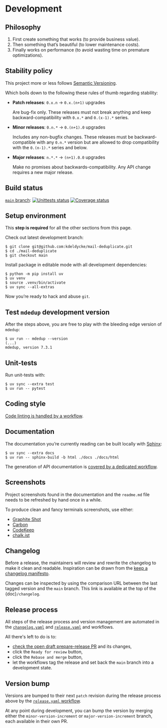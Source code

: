 # Development

## Philosophy

1. First create something that works (to provide business value).
1. Then something that’s beautiful (to lower maintenance costs).
1. Finally works on performance (to avoid wasting time on premature
   optimizations).

## Stability policy

This project more or less follows [Semantic Versioning](https://semver.org/).

Which boils down to the following these rules of thumb regarding stability:

- **Patch releases**: `0.x.n` → `0.x.(n+1)` upgrades

  Are bug-fix only. These releases must not break anything and keep
  backward-compatibility with `0.x.*` and `0.(x-1).*` series.

- **Minor releases**: `0.n.*` → `0.(n+1).0` upgrades

  Includes any non-bugfix changes. These releases must be backward-compatible
  with any `0.n.*` version but are allowed to drop compatibility with the
  `0.(n-1).*` series and below.

- **Major releases**: `n.*.*` → `(n+1).0.0` upgrades

  Make no promises about backwards-compatibility. Any API change requires a new
  major release.

## Build status

[`main` branch](https://github.com/kdeldycke/mail-deduplicate/tree/main):
[![Unittests status](https://github.com/kdeldycke/mail-deduplicate/actions/workflows/tests.yaml/badge.svg?branch=main)](https://github.com/kdeldycke/mail-deduplicate/actions/workflows/tests.yaml?query=branch%3Amain)
[![Coverage status](https://codecov.io/gh/kdeldycke/mail-deduplicate/branch/main/graph/badge.svg)](https://codecov.io/gh/kdeldycke/mail-deduplicate/branch/main)

## Setup environment

This **step is required** for all the other sections from this page.

Check out latest development branch:

```shell-session
$ git clone git@github.com:kdeldycke/mail-deduplicate.git
$ cd ./mail-deduplicate
$ git checkout main
```

Install package in editable mode with all development dependencies:

```shell-session
$ python -m pip install uv
$ uv venv
$ source .venv/bin/activate
$ uv sync --all-extras
```

Now you’re ready to hack and abuse `git`.

## Test `mdedup` development version

After the steps above, you are free to play with the bleeding edge version of `mdedup`:

```shell-session
$ uv run -- mdedup --version
(...)
mdedup, version 7.3.1
```

## Unit-tests

Run unit-tests with:

```shell-session
$ uv sync --extra test
$ uv run -- pytest
```

## Coding style

[Code linting is handled by a workflow](https://github.com/kdeldycke/mail-deduplicate/blob/main/.github/workflows/lint.yaml).

## Documentation

The documentation you’re currently reading can be built locally with
[Sphinx](https://www.sphinx-doc.org):

```shell-session
$ uv sync --extra docs
$ uv run -- sphinx-build -b html ./docs ./docs/html
```

The generation of API documentation is
[covered by a dedicated workflow](https://github.com/kdeldycke/mail-deduplicate/blob/main/.github/workflows/docs.yaml).

## Screenshots

Project screenshots found in the documentation and the `readme.md` file needs
to be refreshed by hand once in a while.

To produce clean and fancy terminals screenshots, use either:

- [Graphite Shot](https://graphite-shot.now.sh)
- [Carbon](https://github.com/carbon-app/carbon)
- [CodeKeep](https://codekeep.io/screenshot)
- [chalk.ist](https://chalk.ist)

## Changelog

Before a release, the maintainers will review and rewrite the changelog to make
it clean and readable. Inspiration can be drawn from the
[keep a changelog manifesto](https://keepachangelog.com).

Changes can be inspected by using the comparison URL between the last tagged
version and the `main` branch. This link is available at the top of the
{doc}`/changelog`.

## Release process

All steps of the release process and version management are automated in the
[`changelog.yaml`](https://github.com/kdeldycke/mail-deduplicate/blob/main/.github/workflows/changelog.yaml) and
[`release.yaml`](https://github.com/kdeldycke/mail-deduplicate/blob/main/.github/workflows/release.yaml) and workflows.

All there's left to do is to:

- [check the open draft prepare-release PR](https://github.com/kdeldycke/mail-deduplicate/pulls?q=is%3Apr+is%3Aopen+head%3Aprepare-release)
  and its changes,
- click the `Ready for review` button,
- click the `Rebase and merge` button,
- let the workflows tag the release and set back the `main` branch into a
  development state.

## Version bump

Versions are bumped to their next `patch` revision during the release process
above by the
[`release.yaml` workflow](https://github.com/kdeldycke/mail-deduplicate/blob/main/.github/workflows/release.yaml).

At any point during development, you can bump the version by merging either the
`minor-version-increment` or `major-version-increment` branch, each available
in their own PR.
